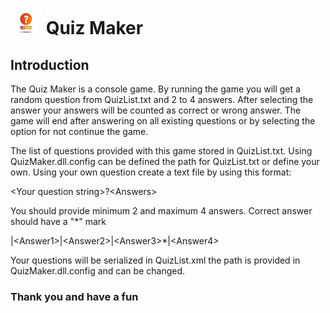 # ![Quiz Maker picture](quiz.jpg) Quiz Maker

## Introduction

The Quiz Maker is a console game. By running the game you will get a random question from QuizList.txt and 2 to 4 answers.
After selecting the answer your answers will be counted as correct or wrong answer.
The  game will end after answering on all existing questions or by selecting the option for not continue the game.

The list of questions provided with this game stored in QuizList.txt.
Using QuizMaker.dll.config can be defined the path for QuizList.txt or  define your own.
Using your own question create a text file by using this format:

\<Your question string>?\<Answers>

You should provide minimum 2 and maximum 4 answers. Correct answer should have a "*" mark

|\<Answer1>|\<Answer2>|\<Answer3>*|\<Answer4>

Your questions will be serialized in QuizList.xml the path is provided in QuizMaker.dll.config and can be changed.

### Thank you and have a fun
